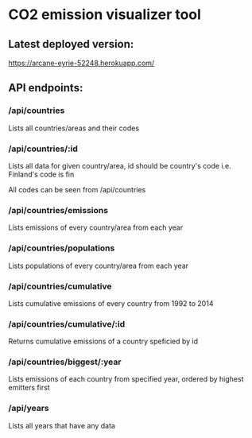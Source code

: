 # CO2 emission visualizer tool

## Latest deployed version:

https://arcane-eyrie-52248.herokuapp.com/

## API endpoints:

### /api/countries

Lists all countries/areas and their codes

### /api/countries/:id

Lists all data for given country/area, id should be country's code i.e. Finland's code is fin

All codes can be seen from /api/countries

### /api/countries/emissions

Lists emissions of every country/area from each year

### /api/countries/populations

Lists populations of every country/area from each year

### /api/countries/cumulative

Lists cumulative emissions of every country from 1992 to 2014

### /api/countries/cumulative/:id

Returns cumulative emissions of a country speficied by id

### /api/countries/biggest/:year

Lists emissions of each country from specified year, ordered by highest emitters first

### /api/years

Lists all years that have any data
